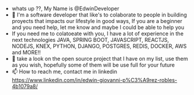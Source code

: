 - whats up ??, My Name is @EdwinDeveloper
- 👀 I'm a software developer that like's to colaborate to people in building proyects that impacts our lifestyle in good ways, If you are a beginner and you need help, let me know and maybe I could be able to help you
- If you need me to colatoeate with you, I have a lot of experience in the next technologies JAVA, SPRING BOOT, JAVASCRIPT, REACTJS, NODEJS, KNEX, PYTHON, DJANGO, POSTGRES, REDIS, DOCKER, AWS and MORE!!
- 💞️ take a look on the open source project that I have on my list, use them as you wish, hopefully some of them will be use full for your future
- 📫 How to reach me, contact me in linkedin https://www.linkedin.com/in/edwin-giovanni-p%C3%A9rez-robles-4b1079a8/


<!---
EdwinDeveloper/EdwinDeveloper is a ✨ special ✨ repository because its `README.md` (this file) appears on your GitHub profile.
You can click the Preview link to take a look at your changes.
--->
